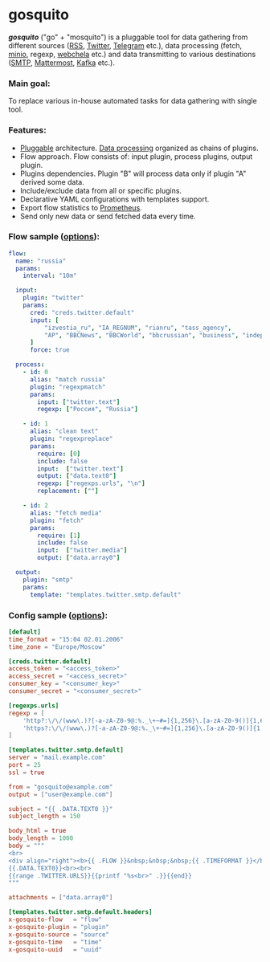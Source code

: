 # gosquito


***gosquito*** ("go" + "mosquito") is a pluggable tool for data gathering from different sources ([RSS](https://en.wikipedia.org/wiki/RSS), [Twitter](https://twitter.com), [Telegram](https://telegram.org/) etc.), data processing (fetch, [minio](https://min.io/), regexp, [webchela](https://github.com/livelace/webchela) etc.) and data transmitting to various destinations ([SMTP](https://en.wikipedia.org/wiki/Simple_Mail_Transfer_Protocol), [Mattermost](https://mattermost.org/), [Kafka](https://kafka.apache.org/) etc.).

### Main goal:

To replace various in-house automated tasks for data gathering with single tool.

### Features:

* [Pluggable](https://github.com/livelace/gosquito/blob/master/docs/plugins/plugins.md) architecture. [Data processing](https://github.com/livelace/gosquito/blob/master/docs/data.md) organized as chains of plugins.
* Flow approach. Flow consists of: input plugin, process plugins, output plugin.
* Plugins dependencies. Plugin "B" will process data only if plugin "A" derived some data. 
* Include/exclude data from all or specific plugins.
* Declarative YAML configurations with templates support.
* Export flow statistics to [Prometheus](https://prometheus.io/).
* Send only new data or send fetched data every time. 

### Flow sample ([options](https://github.com/livelace/gosquito/blob/master/docs/flow.md)):

```yaml
flow:
  name: "russia"
  params:
    interval: "10m"

  input:
    plugin: "twitter"
    params:
      cred: "creds.twitter.default"
      input: [
          "izvestia_ru", "IA_REGNUM", "rianru", "tass_agency",
          "AP", "BBCNews", "BBCWorld", "bbcrussian", "business", "independent", "Telegraph"
      ]
      force: true

  process:
    - id: 0
      alias: "match russia"
      plugin: "regexpmatch"
      params:
        input: ["twitter.text"]
        regexp: ["Россия", "Russia"]

    - id: 1
      alias: "clean text"
      plugin: "regexpreplace"
      params:
        require: [0]
        include: false
        input:  ["twitter.text"]
        output: ["data.text0"]
        regexp: ["regexps.urls", "\n"]
        replacement: [""]

    - id: 2
      alias: "fetch media"
      plugin: "fetch"
      params:
        require: [1]
        include: false
        input:  ["twitter.media"]
        output: ["data.array0"]

  output:
    plugin: "smtp"
    params:
      template: "templates.twitter.smtp.default"
```

### Config sample ([options](https://github.com/livelace/gosquito/blob/master/docs/config.md)):

```toml
[default]
time_format = "15:04 02.01.2006"
time_zone = "Europe/Moscow"

[creds.twitter.default]
access_token = "<access_token>"
access_secret = "<access_secret>"
consumer_key = "<consumer_key>"
consumer_secret = "<consumer_secret>"

[regexps.urls]
regexp = [
    'http?:\/\/(www\.)?[-a-zA-Z0-9@:%._\+~#=]{1,256}\.[a-zA-Z0-9()]{1,6}\b([-a-zA-Z0-9()@:%_\+.~#?&//=]*)',
    'https?:\/\/(www\.)?[-a-zA-Z0-9@:%._\+~#=]{1,256}\.[a-zA-Z0-9()]{1,6}\b([-a-zA-Z0-9()@:%_\+.~#?&//=]*)'
]

[templates.twitter.smtp.default]
server = "mail.example.com"
port = 25
ssl = true

from = "gosquito@example.com"
output = ["user@example.com"]

subject = "{{ .DATA.TEXT0 }}"
subject_length = 150

body_html = true
body_length = 1000
body = """
<br>
<div align="right"><b>{{ .FLOW }}&nbsp;&nbsp;&nbsp;{{ .TIMEFORMAT }}</b></div>
{{.DATA.TEXT0}}<br><br>
{{range .TWITTER.URLS}}{{printf "%s<br>" .}}{{end}}
"""

attachments = ["data.array0"]

[templates.twitter.smtp.default.headers]
x-gosquito-flow   = "flow"
x-gosquito-plugin = "plugin"
x-gosquito-source = "source"
x-gosquito-time   = "time"
x-gosquito-uuid   = "uuid"
```




